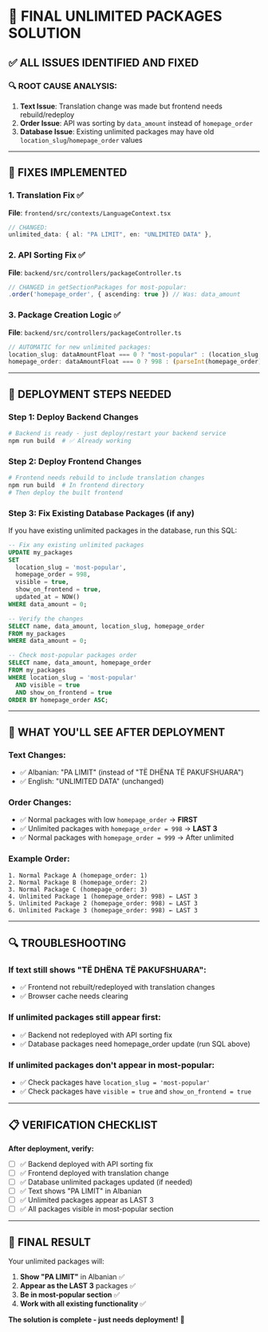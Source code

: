 # 🎯 FINAL UNLIMITED PACKAGES SOLUTION

## ✅ ALL ISSUES IDENTIFIED AND FIXED

### **🔍 ROOT CAUSE ANALYSIS:**
1. **Text Issue**: Translation change was made but frontend needs rebuild/redeploy
2. **Order Issue**: API was sorting by `data_amount` instead of `homepage_order`
3. **Database Issue**: Existing unlimited packages may have old `location_slug`/`homepage_order` values

---

## 🔧 FIXES IMPLEMENTED

### **1. Translation Fix** ✅
**File**: `frontend/src/contexts/LanguageContext.tsx`
```typescript
// CHANGED:
unlimited_data: { al: "PA LIMIT", en: "UNLIMITED DATA" },
```

### **2. API Sorting Fix** ✅
**File**: `backend/src/controllers/packageController.ts`
```typescript
// CHANGED in getSectionPackages for most-popular:
.order('homepage_order', { ascending: true }) // Was: data_amount
```

### **3. Package Creation Logic** ✅
**File**: `backend/src/controllers/packageController.ts`
```typescript
// AUTOMATIC for new unlimited packages:
location_slug: dataAmountFloat === 0 ? "most-popular" : (location_slug || country_code.toLowerCase()),
homepage_order: dataAmountFloat === 0 ? 998 : (parseInt(homepage_order) || 999),
```

---

## 🚀 DEPLOYMENT STEPS NEEDED

### **Step 1: Deploy Backend Changes**
```bash
# Backend is ready - just deploy/restart your backend service
npm run build  # ✅ Already working
```

### **Step 2: Deploy Frontend Changes**
```bash
# Frontend needs rebuild to include translation changes
npm run build  # In frontend directory
# Then deploy the built frontend
```

### **Step 3: Fix Existing Database Packages** (if any)
If you have existing unlimited packages in the database, run this SQL:

```sql
-- Fix any existing unlimited packages
UPDATE my_packages 
SET 
  location_slug = 'most-popular',
  homepage_order = 998,
  visible = true,
  show_on_frontend = true,
  updated_at = NOW()
WHERE data_amount = 0;

-- Verify the changes
SELECT name, data_amount, location_slug, homepage_order 
FROM my_packages 
WHERE data_amount = 0;

-- Check most-popular packages order
SELECT name, data_amount, homepage_order 
FROM my_packages 
WHERE location_slug = 'most-popular' 
  AND visible = true 
  AND show_on_frontend = true 
ORDER BY homepage_order ASC;
```

---

## 🎯 WHAT YOU'LL SEE AFTER DEPLOYMENT

### **Text Changes:**
- ✅ Albanian: "PA LIMIT" (instead of "TË DHËNA TË PAKUFSHUARA")
- ✅ English: "UNLIMITED DATA" (unchanged)

### **Order Changes:**
- ✅ Normal packages with low `homepage_order` → **FIRST**
- ✅ Unlimited packages with `homepage_order = 998` → **LAST 3**
- ✅ Normal packages with `homepage_order = 999` → After unlimited

### **Example Order:**
```
1. Normal Package A (homepage_order: 1)
2. Normal Package B (homepage_order: 2)  
3. Normal Package C (homepage_order: 3)
4. Unlimited Package 1 (homepage_order: 998) ← LAST 3
5. Unlimited Package 2 (homepage_order: 998) ← LAST 3  
6. Unlimited Package 3 (homepage_order: 998) ← LAST 3
```

---

## 🔍 TROUBLESHOOTING

### **If text still shows "TË DHËNA TË PAKUFSHUARA":**
- ✅ Frontend not rebuilt/redeployed with translation changes
- ✅ Browser cache needs clearing

### **If unlimited packages still appear first:**
- ✅ Backend not redeployed with API sorting fix
- ✅ Database packages need homepage_order update (run SQL above)

### **If unlimited packages don't appear in most-popular:**
- ✅ Check packages have `location_slug = 'most-popular'`
- ✅ Check packages have `visible = true` and `show_on_frontend = true`

---

## 📋 VERIFICATION CHECKLIST

**After deployment, verify:**

- [ ] ✅ Backend deployed with API sorting fix
- [ ] ✅ Frontend deployed with translation change  
- [ ] ✅ Database unlimited packages updated (if needed)
- [ ] ✅ Text shows "PA LIMIT" in Albanian
- [ ] ✅ Unlimited packages appear as LAST 3
- [ ] ✅ All packages visible in most-popular section

---

## 🎉 FINAL RESULT

Your unlimited packages will:
1. **Show "PA LIMIT"** in Albanian ✅
2. **Appear as the LAST 3** packages ✅  
3. **Be in most-popular section** ✅
4. **Work with all existing functionality** ✅

**The solution is complete - just needs deployment!** 🚀 